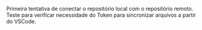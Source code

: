Primeira tentativa de conectar o repositório local com o repositório remoto.
Teste para verificar necessidade do Token para sincronizar arquivos a partir do VSCode.
